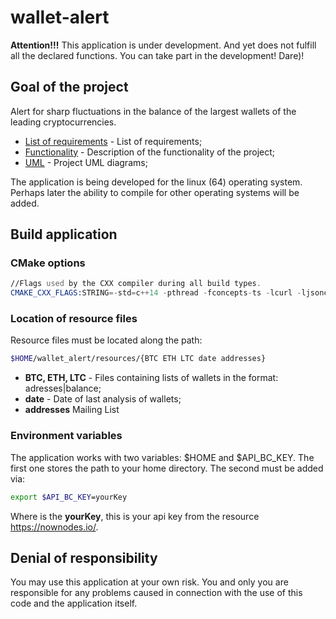 # wallet-alert
**Attention!!!** 
This application is under development. And yet does not fulfill all the declared functions.
You can take part in the development! Dare)!

## Goal of the project
Alert for sharp fluctuations in the balance of the largest wallets of the leading cryptocurrencies.

- [List of requirements](docs/requirements.md) - List of requirements;
- [Functionality](docs/functionality.md) - Description of the functionality of the project;
- [UML](docs/UML.md) - Project UML diagrams;

The application is being developed for the linux (64) operating system. Perhaps later the ability to compile for other operating systems will be added.
## Build application 
### CMake options
```asm
//Flags used by the CXX compiler during all build types.
CMAKE_CXX_FLAGS:STRING=-std=c++14 -pthread -fconcepts-ts -lcurl -ljsoncpp
```

### Location of resource files
Resource files must be located along the path:
```bash
$HOME/wallet_alert/resources/{BTC ETH LTC date addresses}
```
- **BTC, ETH, LTC** - Files containing lists of wallets in the format: adresses|balance;
- **date** - Date of last analysis of wallets;
- **addresses** Mailing List
### Environment variables
The application works with two variables:
$HOME and $API_BC_KEY. The first one stores the path to your home directory. The second must be added via:
```bash
export $API_BC_KEY=yourKey
```
Where is the **yourKey**, this is your api key from the resource https://nownodes.io/.

## Denial of responsibility
You may use this application at your own risk. You and only you are responsible for any problems caused in connection with the use of this code and the application itself.